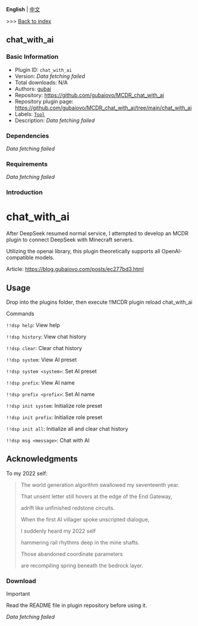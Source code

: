 **English** | [中文](readme-zh_cn.md)

\>\>\> [Back to index](/readme.md)

## chat_with_ai

### Basic Information

- Plugin ID: `chat_with_ai`
- Version: *Data fetching failed*
- Total downloads: N/A
- Authors: [gubai](https://github.com/gubaiovo)
- Repository: https://github.com/gubaiovo/MCDR_chat_with_ai
- Repository plugin page: https://github.com/gubaiovo/MCDR_chat_with_ai/tree/main/chat_with_ai
- Labels: [`Tool`](/labels/tool/readme.md)
- Description: *Data fetching failed*

### Dependencies

*Data fetching failed*

### Requirements

*Data fetching failed*

### Introduction

# chat_with_ai

After DeepSeek resumed normal service, I attempted to develop an MCDR plugin to connect DeepSeek with Minecraft servers.

Utilizing the openai library, this plugin theoretically supports all OpenAI-compatible models.

Article: https://blog.gubaiovo.com/posts/ec277bd3.html

## Usage

Drop into the plugins folder, then execute !!MCDR plugin reload chat_with_ai

Commands

`!!dsp help`: View help

`!!dsp history`: View chat history

`!!dsp clear`: Clear chat history

`!!dsp system`: View AI preset

`!!dsp system <system>`: Set AI preset

`!!dsp prefix`: View AI name

`!!dsp prefix <prefix>`: Set AI name

`!!dsp init system`: Initialize role preset

`!!dsp init prefix`: Initialize role preset

`!!dsp init all`: Initialize all and clear chat history

`!!dsp msg <message>`: Chat with AI

## Acknowledgments

To my 2022 self:

> The world generation algorithm swallowed my seventeenth year.
> 
> That unsent letter still hovers at the edge of the End Gateway,
> 
> adrift like unfinished redstone circuits.
> 
> When the first AI villager spoke unscripted dialogue,
> 
> I suddenly heard my 2022 self
> 
> hammering rail rhythms deep in the mine shafts.
> 
> Those abandoned coordinate parameters
> 
> are recompiling spring beneath the bedrock layer.

### Download

> [!IMPORTANT]
> Read the README file in plugin repository before using it.

*Data fetching failed*

